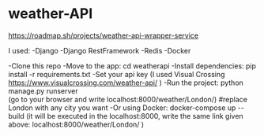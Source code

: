 # weather-API

https://roadmap.sh/projects/weather-api-wrapper-service

I used: 
  -Django
  -Django RestFramework
  -Redis
  -Docker


-Clone this repo 
-Move to the app: cd weatherapi
-Install dependencies: pip install -r requirements.txt
-Set your api key (I used Visual Crossing https://www.visualcrossing.com/weather-api/ )
-Run the project: python manage.py runserver  
  (go to your browser and write localhost:8000/weather/London/) #replace London with any city you want
-Or using Docker: docker-compose up --build (it will be executed in the localhost:8000, write the same link given above: localhost:8000/weather/London/ )
